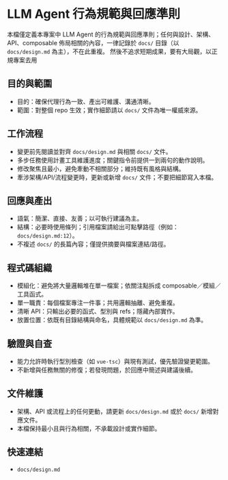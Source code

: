 # LLM Agent 行為規範與回應準則

本檔僅定義本專案中 LLM Agent 的行為規範與回應準則；任何與設計、架構、API、composable 佈局相關的內容，一律記錄於 `docs/` 目錄（以 `docs/design.md` 為主），不在此重複。
然後不追求短期成果，要有大局觀，以正規專案去用

## 目的與範圍

- 目的：確保代理行為一致、產出可維護、溝通清晰。
- 範圍：對整個 repo 生效；實作細節請以 `docs/` 文件為唯一權威來源。

## 工作流程

- 變更前先閱讀並對齊 `docs/design.md` 與相關 `docs/` 文件。
- 多步任務使用計畫工具維護進度；關鍵指令前提供一到兩句的動作說明。
- 修改聚焦且最小，避免牽動不相關部分；維持既有風格與結構。
- 牽涉架構/API/流程變更時，更新或新增 `docs/` 文件；不要把細節寫入本檔。

## 回應與產出

- 語氣：簡潔、直接、友善；以可執行建議為主。
- 結構：必要時使用條列；引用檔案請給出可點擊路徑（例如：`docs/design.md:12`）。
- 不複述 `docs/` 的長篇內容；僅提供摘要與檔案連結/路徑。

## 程式碼組織

- 模組化：避免將大量邏輯堆在單一檔案；依關注點拆成 composable／模組／工具函式。
- 單一職責：每個檔案專注一件事；共用邏輯抽離、避免重複。
- 清晰 API：只輸出必要的函式、型別與 refs；隱藏內部實作。
- 放置位置：依既有目錄結構與命名，具體規範以 `docs/design.md` 為準。

## 驗證與自查

- 能力允許時執行型別檢查（如 `vue-tsc`）與現有測試，優先驗證變更範圍。
- 不新增與任務無關的修復；若發現問題，於回應中簡述與建議後續。

## 文件維護

- 架構、API 或流程上的任何更動，請更新 `docs/design.md` 或於 `docs/` 新增對應文件。
- 本檔保持最小且與行為相關，不承載設計或實作細節。

## 快速連結

- `docs/design.md`
